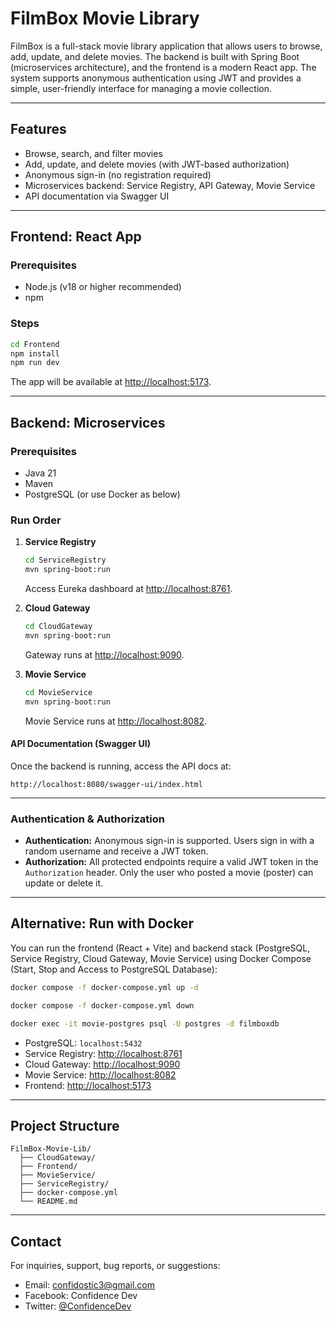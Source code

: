 # FilmBox Movie Library

FilmBox is a full-stack movie library application that allows users to browse, add, update, and delete movies. The backend is built with Spring Boot (microservices architecture), and the frontend is a modern React app. The system supports anonymous authentication using JWT and provides a simple, user-friendly interface for managing a movie collection.

---

## Features

- Browse, search, and filter movies
- Add, update, and delete movies (with JWT-based authorization)
- Anonymous sign-in (no registration required)
- Microservices backend: Service Registry, API Gateway, Movie Service
- API documentation via Swagger UI

---

## Frontend: React App

### Prerequisites

- Node.js (v18 or higher recommended)
- npm

### Steps

```sh
cd Frontend
npm install
npm run dev
```

The app will be available at [http://localhost:5173](http://localhost:5173).

---

## Backend: Microservices

### Prerequisites

- Java 21
- Maven
- PostgreSQL (or use Docker as below)

### Run Order

1. **Service Registry**

   ```sh
   cd ServiceRegistry
   mvn spring-boot:run
   ```

   Access Eureka dashboard at [http://localhost:8761](http://localhost:8761).

2. **Cloud Gateway**

   ```sh
   cd CloudGateway
   mvn spring-boot:run
   ```

   Gateway runs at [http://localhost:9090](http://localhost:9090).

3. **Movie Service**
   ```sh
   cd MovieService
   mvn spring-boot:run
   ```
   Movie Service runs at [http://localhost:8082](http://localhost:8082).

#### API Documentation (Swagger UI)

Once the backend is running, access the API docs at:

```
http://localhost:8080/swagger-ui/index.html
```

---

### Authentication & Authorization

- **Authentication:** Anonymous sign-in is supported. Users sign in with a random username and receive a JWT token.
- **Authorization:** All protected endpoints require a valid JWT token in the `Authorization` header. Only the user who posted a movie (poster) can update or delete it.

---

## Alternative: Run with Docker

You can run the frontend (React + Vite) and backend stack (PostgreSQL, Service Registry, Cloud Gateway, Movie Service) using Docker Compose (Start, Stop and Access to PostgreSQL Database):

```sh
docker compose -f docker-compose.yml up -d
```

```sh
docker compose -f docker-compose.yml down
```

```sh
docker exec -it movie-postgres psql -U postgres -d filmboxdb
```

- PostgreSQL: `localhost:5432`
- Service Registry: [http://localhost:8761](http://localhost:8761)
- Cloud Gateway: [http://localhost:9090](http://localhost:9090)
- Movie Service: [http://localhost:8082](http://localhost:8082)
- Frontend: [http://localhost:5173](http://localhost:5173)

---

## Project Structure

```
FilmBox-Movie-Lib/
  ├── CloudGateway/
  ├── Frontend/
  ├── MovieService/
  ├── ServiceRegistry/
  ├── docker-compose.yml
  └── README.md
```

---

## Contact

For inquiries, support, bug reports, or suggestions:

- Email: confidostic3@gmail.com
- Facebook: Confidence Dev
- Twitter: [@ConfidenceDev](https://twitter.com/confidencedev)
